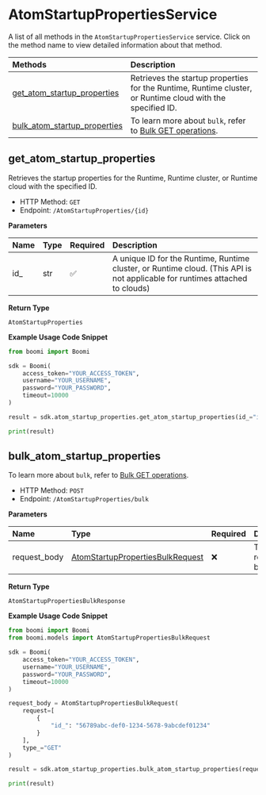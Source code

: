 # AtomStartupPropertiesService

A list of all methods in the `AtomStartupPropertiesService` service. Click on the method name to view detailed information about that method.

| Methods                                                       | Description                                                                                                |
| :------------------------------------------------------------ | :--------------------------------------------------------------------------------------------------------- |
| [get_atom_startup_properties](#get_atom_startup_properties)   | Retrieves the startup properties for the Runtime, Runtime cluster, or Runtime cloud with the specified ID. |
| [bulk_atom_startup_properties](#bulk_atom_startup_properties) | To learn more about `bulk`, refer to [Bulk GET operations](#section/Introduction/Bulk-GET-operations).     |

## get_atom_startup_properties

Retrieves the startup properties for the Runtime, Runtime cluster, or Runtime cloud with the specified ID.

- HTTP Method: `GET`
- Endpoint: `/AtomStartupProperties/{id}`

**Parameters**

| Name | Type | Required | Description                                                                                                                  |
| :--- | :--- | :------- | :--------------------------------------------------------------------------------------------------------------------------- |
| id\_ | str  | ✅       | A unique ID for the Runtime, Runtime cluster, or Runtime cloud. (This API is not applicable for runtimes attached to clouds) |

**Return Type**

`AtomStartupProperties`

**Example Usage Code Snippet**

```python
from boomi import Boomi

sdk = Boomi(
    access_token="YOUR_ACCESS_TOKEN",
    username="YOUR_USERNAME",
    password="YOUR_PASSWORD",
    timeout=10000
)

result = sdk.atom_startup_properties.get_atom_startup_properties(id_="id")

print(result)
```

## bulk_atom_startup_properties

To learn more about `bulk`, refer to [Bulk GET operations](#section/Introduction/Bulk-GET-operations).

- HTTP Method: `POST`
- Endpoint: `/AtomStartupProperties/bulk`

**Parameters**

| Name         | Type                                                                              | Required | Description       |
| :----------- | :-------------------------------------------------------------------------------- | :------- | :---------------- |
| request_body | [AtomStartupPropertiesBulkRequest](../models/AtomStartupPropertiesBulkRequest.md) | ❌       | The request body. |

**Return Type**

`AtomStartupPropertiesBulkResponse`

**Example Usage Code Snippet**

```python
from boomi import Boomi
from boomi.models import AtomStartupPropertiesBulkRequest

sdk = Boomi(
    access_token="YOUR_ACCESS_TOKEN",
    username="YOUR_USERNAME",
    password="YOUR_PASSWORD",
    timeout=10000
)

request_body = AtomStartupPropertiesBulkRequest(
    request=[
        {
            "id_": "56789abc-def0-1234-5678-9abcdef01234"
        }
    ],
    type_="GET"
)

result = sdk.atom_startup_properties.bulk_atom_startup_properties(request_body=request_body)

print(result)
```

